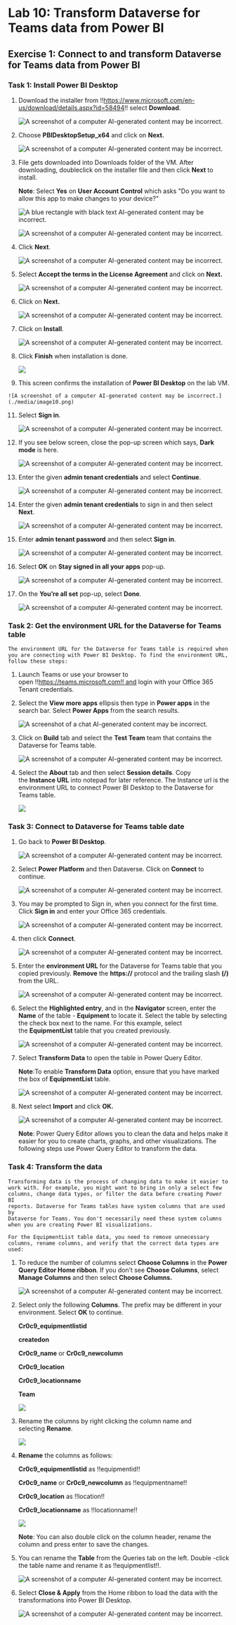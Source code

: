# **Lab 10: Transform Dataverse for Teams data from Power BI**

## **Exercise 1: Connect to and transform Dataverse for Teams data from Power BI**

### **Task 1: Install Power BI Desktop**

1.  Download the installer
    from !!https://www.microsoft.com/en-us/download/details.aspx?id=58494!!
    select **Download**.

    ![A screenshot of a computer AI-generated content may be incorrect.](./media/image1.png)

2.  Choose **PBIDesktopSetup_x64** and click on **Next.**

    ![A screenshot of a computer AI-generated content may be incorrect.](./media/image2.png)

3.  File gets downloaded into Downloads folder of the VM. After
    downloading, doubleclick on the installer file and then click
    **Next** to install.

    **Note**: Select **Yes** on **User Account Control** which asks "Do you want to allow this app to make changes to your device?"

    ![A blue rectangle with black text AI-generated content may be incorrect.](./media/image3.png)
    
    ![A screenshot of a computer AI-generated content may be incorrect.](./media/image4.png)

5.  Click **Next**.

    ![A screenshot of a computer AI-generated content may be incorrect.](./media/image5.png)

6.  Select **Accept the terms in the License Agreement** and click on
    **Next.**

    ![A screenshot of a computer AI-generated content may be incorrect.](./media/image6.png)

7.  Click on **Next.**

    ![A screenshot of a computer AI-generated content may be incorrect.](./media/image7.png)

8.  Click on **Install**.

    ![A screenshot of a computer AI-generated content may be incorrect.](./media/image8.png)

9.  Click **Finish** when installation is done.

    ![](./media/image9.png)

10.  This screen confirms the installation of **Power BI Desktop** on the
    lab VM.

    ![A screenshot of a computer AI-generated content may be incorrect.](./media/image10.png)

11. Select **Sign in**.

    ![A screenshot of a computer AI-generated content may be incorrect.](./media/image11.png)

12. If you see below screen, close the pop-up screen which says, **Dark mode** is here.
    
    ![A screenshot of a computer AI-generated content may be incorrect.](./media/image15.png)

13. Enter the given **admin tenant credentials** and select **Continue**.

    ![A screenshot of a computer AI-generated content may be incorrect.](./media/image12.1.png)

14.	Enter the given **admin tenant credentials** to sign in and then select **Next**.

    ![A screenshot of a computer AI-generated content may be incorrect.](./media/image13.1.png)

15.	Enter **admin tenant password** and then select **Sign in**.

    ![A screenshot of a computer AI-generated content may be incorrect.](./media/image14.1.png)

16.	Select **OK** on **Stay signed in all your apps** pop-up.

    ![A screenshot of a computer AI-generated content may be incorrect.](./media/image15.1.png)

17.	On the **You’re all set** pop-up, select **Done**.

    ![A screenshot of a computer AI-generated content may be incorrect.](./media/image15.1.png)
   	
### **Task 2: Get the environment URL for the Dataverse for Teams table**

    The environment URL for the Dataverse for Teams table is required when
    you are connecting with Power BI Desktop. To find the environment URL,
    follow these steps:

1.  Launch Teams or use your browser to
    open !!https://teams.microsoft.com!! and login with your Office 365
    Tenant credentials.

2.  Select the **View more apps** ellipsis then type in **Power
    apps** in the search bar. Select **Power Apps** from the search
    results.

    ![A screenshot of a chat AI-generated content may be incorrect.](./media/image17.png)

3.  Click on **Build** tab and select the **Test Team** team that
    contains the Dataverse for Teams table.

    ![A screenshot of a computer AI-generated content may be incorrect.](./media/image18.png)

4.  Select the **About** tab and then select **Session details**. Copy
    the **Instance URL** into notepad for later reference. The Instance
    url is the environment URL to connect Power BI Desktop to the
    Dataverse for Teams table.

    ![](./media/image19.png)

### **Task 3: Connect to Dataverse for Teams table date**

1.  Go back to **Power BI Desktop**.

    ![A screenshot of a computer AI-generated content may be incorrect.](./media/image20.png)

2.  Select **Power Platform** and then Dataverse. Click on
    **Connect** to continue.

    ![A screenshot of a computer AI-generated content may be incorrect.](./media/image21.png)

3.  You may be prompted to Sign in, when you connect for the first time.
    Click **Sign in** and enter your Office 365 credentials.

    ![A screenshot of a computer AI-generated content may be incorrect.](./media/image22.png)

4.  then click **Connect**.

    ![A screenshot of a computer AI-generated content may be incorrect.](./media/image23.png)

5.  Enter the **environment URL** for the Dataverse for Teams table that
    you copied previously. **Remove** the **https://** protocol and the
    trailing slash **(/)** from the URL.

    ![A screenshot of a computer AI-generated content may be incorrect.](./media/image24.png)

6.  Select the **Highlighted entry**, and in the **Navigator** screen,
    enter the **Name** of the table - **Equipment** to locate it. Select
    the table by selecting the check box next to the name. For this
    example, select the **EquipmentList** table that you created
    previously.

    ![A screenshot of a computer AI-generated content may be incorrect.](./media/image25.png)

7.  Select **Transform Data** to open the table in Power Query Editor.

    **Note**:To enable **Transform Data** option, ensure that you have marked the box of **EquipmentList** table. 

    ![A screenshot of a computer AI-generated content may be incorrect.](./media/image3.7.1.png)

8.  Next select **Import** and click **OK.**

    ![A screenshot of a computer AI-generated content may be incorrect.](./media/image27.png)

    **Note**: Power Query Editor allows you to clean the data and helps make
    it easier for you to create charts, graphs, and other visualizations.
    The following steps use Power Query Editor to transform the data.

### **Task 4: Transform the data**

    Transforming data is the process of changing data to make it easier to
    work with. For example, you might want to bring in only a select few
    columns, change data types, or filter the data before creating Power BI
    reports. Dataverse for Teams tables have system columns that are used by
    Dataverse for Teams. You don't necessarily need these system columns
    when you are creating Power BI visualizations.
    
    For the EquipmentList table data, you need to remove unnecessary
    columns, rename columns, and verify that the correct data types are
    used:

1.  To reduce the number of columns select **Choose Columns** in the **Power Query
    Editor Home ribbon**. If you don’t see
    **Choose Columns**, select **Manage Columns** and then select
    **Choose Columns.**

    ![A screenshot of a computer AI-generated content may be incorrect.](./media/image28.png)

2.  Select only the following **Columns**. The prefix may be different
    in your environment. Select **OK** to continue.

     **Cr0c9_equipmentlistid**
    
     **createdon**
    
     **Cr0c9_name** or **Cr0c9_newcolumn**
    
     **Cr0c9_location**
    
     **Cr0c9_locationname**
    
     **Team**
    
     ![](./media/image29.png)

3.  Rename the columns by right clicking the column name and
    selecting **Rename**.

    ![](./media/image30.png)

4.  **Rename** the columns as follows:

     **Cr0c9_equipmentlistid** as !!equipmentid!!
    
     **Cr0c9_name** or **Cr0c9_newcolumn** as !!equipmentname!!
    
     **Cr0c9_location** as !!location!!
    
     **Cr0c9_locationname** as !!locationname!!
    
     ![](./media/image31.png)

    **Note**: You can also double click on the column header, rename the
    column and press enter to save the changes.

5.  You can rename the **Table** from the Queries tab on the left.
    Double -click the table name and rename it as !!equipmentlist!!.

    ![A screenshot of a computer AI-generated content may be incorrect.](./media/image32.png)

6.  Select **Close & Apply** from the Home ribbon to load the data with
    the transformations into Power BI Desktop.

    ![A screenshot of a computer AI-generated content may be incorrect.](./media/image33.png)
